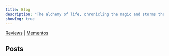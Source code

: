 ```yaml
---
title: Blog
description: "The alchemy of life, chronicling the magic and storms that shaped my journey- life, technology and everything in between."
showImg: true
---
```

<script type="module" src="/assets/js/index.min.js"></script>

[Reviews](/reviews.html)  |   [Mementos](/mementos.html)

## Posts
